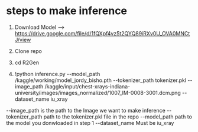 # steps to make inference 

1) Download  Model --> https://drive.google.com/file/d/1fQXpf4vz5t2QYQ89iRXv0U_OVA0MNCtJ/view

2) Clone repo

3) cd R2Gen 

4) !python inference.py --model_path /kaggle/working/model_jordy_bisho.pth  --tokenizer_path tokenizer.pkl --image_path /kaggle/input/chest-xrays-indiana-university/images/images_normalized/1007_IM-0008-3001.dcm.png --dataset_name iu_xray  

--image_path is the path to the Image we want to make inference 
--tokenizer_path path to the tokenizer.pkl file in the repo 
--model_path path to the model you donwloaded in step 1 
--dataset_name Must be iu_xray 

